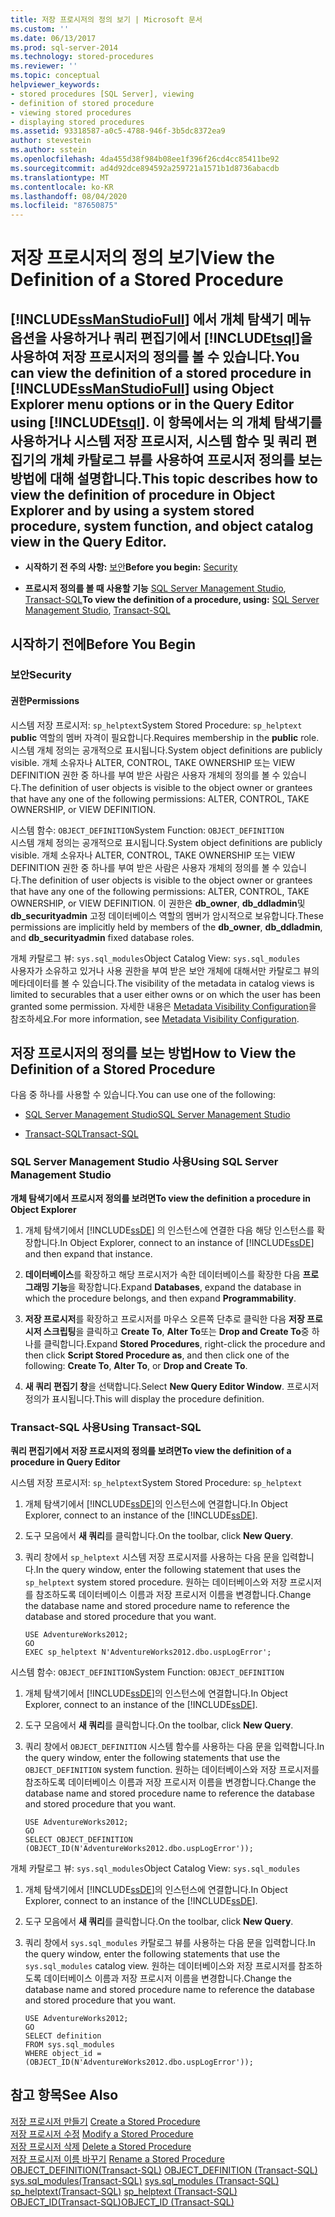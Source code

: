 ```yaml
---
title: 저장 프로시저의 정의 보기 | Microsoft 문서
ms.custom: ''
ms.date: 06/13/2017
ms.prod: sql-server-2014
ms.technology: stored-procedures
ms.reviewer: ''
ms.topic: conceptual
helpviewer_keywords:
- stored procedures [SQL Server], viewing
- definition of stored procedure
- viewing stored procedures
- displaying stored procedures
ms.assetid: 93318587-a0c5-4788-946f-3b5dc8372ea9
author: stevestein
ms.author: sstein
ms.openlocfilehash: 4da455d38f984b08ee1f396f26cd4cc85411be92
ms.sourcegitcommit: ad4d92dce894592a259721a1571b1d8736abacdb
ms.translationtype: MT
ms.contentlocale: ko-KR
ms.lasthandoff: 08/04/2020
ms.locfileid: "87650875"
---
```

# <a name="view-the-definition-of-a-stored-procedure"></a><span data-ttu-id="3d48c-102">저장 프로시저의 정의 보기</span><span class="sxs-lookup"><span data-stu-id="3d48c-102">View the Definition of a Stored Procedure</span></span>
    
##  <a name="you-can-view-the-definition-of-a-stored-procedure-in-ssmanstudiofull-using-object-explorer-menu-options-or-in-the-query-editor-using-tsql-this-topic-describes-how-to-view-the-definition-of-procedure-in-object-explorer-and-by-using-a-system-stored-procedure-system-function-and-object-catalog-view-in-the-query-editor"></a><a name="Top"></a><span data-ttu-id="3d48c-103">[!INCLUDE[ssManStudioFull](../../includes/ssmanstudiofull-md.md)] 에서 개체 탐색기 메뉴 옵션을 사용하거나 쿼리 편집기에서 [!INCLUDE[tsql](../../includes/tsql-md.md)]을 사용하여 저장 프로시저의 정의를 볼 수 있습니다.</span><span class="sxs-lookup"><span data-stu-id="3d48c-103">You can view the definition of a stored procedure in [!INCLUDE[ssManStudioFull](../../includes/ssmanstudiofull-md.md)] using Object Explorer menu options or in the Query Editor using [!INCLUDE[tsql](../../includes/tsql-md.md)].</span></span> <span data-ttu-id="3d48c-104">이 항목에서는 의 개체 탐색기를 사용하거나 시스템 저장 프로시저, 시스템 함수 및 쿼리 편집기의 개체 카탈로그 뷰를 사용하여 프로시저 정의를 보는 방법에 대해 설명합니다.</span><span class="sxs-lookup"><span data-stu-id="3d48c-104">This topic describes how to view the definition of procedure in Object Explorer and by using a system stored procedure, system function, and object catalog view in the Query Editor.</span></span>  
  
-   <span data-ttu-id="3d48c-105">**시작하기 전 주의 사항:**  [보안](#Security)</span><span class="sxs-lookup"><span data-stu-id="3d48c-105">**Before you begin:**  [Security](#Security)</span></span>  
  
-   <span data-ttu-id="3d48c-106">**프로시저 정의를 볼 때 사용할 기능**  [SQL Server Management Studio](#SSMSProcedure), [Transact-SQL](#TsqlProcedure)</span><span class="sxs-lookup"><span data-stu-id="3d48c-106">**To view the definition of a procedure, using:**  [SQL Server Management Studio](#SSMSProcedure), [Transact-SQL](#TsqlProcedure)</span></span>  
  
##  <a name="before-you-begin"></a><a name="BeforeYouBegin"></a> <span data-ttu-id="3d48c-107">시작하기 전에</span><span class="sxs-lookup"><span data-stu-id="3d48c-107">Before You Begin</span></span>  
  
###  <a name="security"></a><a name="Security"></a> <span data-ttu-id="3d48c-108">보안</span><span class="sxs-lookup"><span data-stu-id="3d48c-108">Security</span></span>  
  
####  <a name="permissions"></a><a name="Permissions"></a> <span data-ttu-id="3d48c-109">권한</span><span class="sxs-lookup"><span data-stu-id="3d48c-109">Permissions</span></span>  
 <span data-ttu-id="3d48c-110">시스템 저장 프로시저: `sp_helptext`</span><span class="sxs-lookup"><span data-stu-id="3d48c-110">System Stored Procedure: `sp_helptext`</span></span>  
 <span data-ttu-id="3d48c-111">**public** 역할의 멤버 자격이 필요합니다.</span><span class="sxs-lookup"><span data-stu-id="3d48c-111">Requires membership in the **public** role.</span></span> <span data-ttu-id="3d48c-112">시스템 개체 정의는 공개적으로 표시됩니다.</span><span class="sxs-lookup"><span data-stu-id="3d48c-112">System object definitions are publicly visible.</span></span> <span data-ttu-id="3d48c-113">개체 소유자나 ALTER, CONTROL, TAKE OWNERSHIP 또는 VIEW DEFINITION 권한 중 하나를 부여 받은 사람은 사용자 개체의 정의를 볼 수 있습니다.</span><span class="sxs-lookup"><span data-stu-id="3d48c-113">The definition of user objects is visible to the object owner or grantees that have any one of the following permissions: ALTER, CONTROL, TAKE OWNERSHIP, or VIEW DEFINITION.</span></span>  
  
 <span data-ttu-id="3d48c-114">시스템 함수: `OBJECT_DEFINITION`</span><span class="sxs-lookup"><span data-stu-id="3d48c-114">System Function: `OBJECT_DEFINITION`</span></span>  
 <span data-ttu-id="3d48c-115">시스템 개체 정의는 공개적으로 표시됩니다.</span><span class="sxs-lookup"><span data-stu-id="3d48c-115">System object definitions are publicly visible.</span></span> <span data-ttu-id="3d48c-116">개체 소유자나 ALTER, CONTROL, TAKE OWNERSHIP 또는 VIEW DEFINITION 권한 중 하나를 부여 받은 사람은 사용자 개체의 정의를 볼 수 있습니다.</span><span class="sxs-lookup"><span data-stu-id="3d48c-116">The definition of user objects is visible to the object owner or grantees that have any one of the following permissions: ALTER, CONTROL, TAKE OWNERSHIP, or VIEW DEFINITION.</span></span> <span data-ttu-id="3d48c-117">이 권한은 **db_owner**, **db_ddladmin**및 **db_securityadmin** 고정 데이터베이스 역할의 멤버가 암시적으로 보유합니다.</span><span class="sxs-lookup"><span data-stu-id="3d48c-117">These permissions are implicitly held by members of the **db_owner**, **db_ddladmin**, and **db_securityadmin** fixed database roles.</span></span>  
  
 <span data-ttu-id="3d48c-118">개체 카탈로그 뷰: `sys.sql_modules`</span><span class="sxs-lookup"><span data-stu-id="3d48c-118">Object Catalog View: `sys.sql_modules`</span></span>  
 <span data-ttu-id="3d48c-119">사용자가 소유하고 있거나 사용 권한을 부여 받은 보안 개체에 대해서만 카탈로그 뷰의 메타데이터를 볼 수 있습니다.</span><span class="sxs-lookup"><span data-stu-id="3d48c-119">The visibility of the metadata in catalog views is limited to securables that a user either owns or on which the user has been granted some permission.</span></span> <span data-ttu-id="3d48c-120">자세한 내용은 [Metadata Visibility Configuration](../security/metadata-visibility-configuration.md)을 참조하세요.</span><span class="sxs-lookup"><span data-stu-id="3d48c-120">For more information, see [Metadata Visibility Configuration](../security/metadata-visibility-configuration.md).</span></span>  
  
##  <a name="how-to-view-the-definition-of-a-stored-procedure"></a><a name="Procedures"></a> <span data-ttu-id="3d48c-121">저장 프로시저의 정의를 보는 방법</span><span class="sxs-lookup"><span data-stu-id="3d48c-121">How to View the Definition of a Stored Procedure</span></span>  
 <span data-ttu-id="3d48c-122">다음 중 하나를 사용할 수 있습니다.</span><span class="sxs-lookup"><span data-stu-id="3d48c-122">You can use one of the following:</span></span>  
  
-   [<span data-ttu-id="3d48c-123">SQL Server Management Studio</span><span class="sxs-lookup"><span data-stu-id="3d48c-123">SQL Server Management Studio</span></span>](#SSMSProcedure)  
  
-   [<span data-ttu-id="3d48c-124">Transact-SQL</span><span class="sxs-lookup"><span data-stu-id="3d48c-124">Transact-SQL</span></span>](#TsqlProcedure)  
  
###  <a name="using-sql-server-management-studio"></a><a name="SSMSProcedure"></a> <span data-ttu-id="3d48c-125">SQL Server Management Studio 사용</span><span class="sxs-lookup"><span data-stu-id="3d48c-125">Using SQL Server Management Studio</span></span>  
 <span data-ttu-id="3d48c-126">**개체 탐색기에서 프로시저 정의를 보려면**</span><span class="sxs-lookup"><span data-stu-id="3d48c-126">**To view the definition a procedure in Object Explorer**</span></span>  
  
1.  <span data-ttu-id="3d48c-127">개체 탐색기에서 [!INCLUDE[ssDE](../../includes/ssde-md.md)] 의 인스턴스에 연결한 다음 해당 인스턴스를 확장합니다.</span><span class="sxs-lookup"><span data-stu-id="3d48c-127">In Object Explorer, connect to an instance of [!INCLUDE[ssDE](../../includes/ssde-md.md)] and then expand that instance.</span></span>  
  
2.  <span data-ttu-id="3d48c-128">**데이터베이스**를 확장하고 해당 프로시저가 속한 데이터베이스를 확장한 다음 **프로그래밍 기능**을 확장합니다.</span><span class="sxs-lookup"><span data-stu-id="3d48c-128">Expand **Databases**, expand the database in which the procedure belongs, and then expand **Programmability**.</span></span>  
  
3.  <span data-ttu-id="3d48c-129">**저장 프로시저**를 확장하고 프로시저를 마우스 오른쪽 단추로 클릭한 다음 **저장 프로시저 스크립팅**을 클릭하고 **Create To**, **Alter To**또는 **Drop and Create To**중 하나를 클릭합니다.</span><span class="sxs-lookup"><span data-stu-id="3d48c-129">Expand **Stored Procedures**, right-click the procedure and then click **Script Stored Procedure as**, and then click one of the following: **Create To**, **Alter To**, or **Drop and Create To**.</span></span>  
  
4.  <span data-ttu-id="3d48c-130">**새 쿼리 편집기 창**을 선택합니다.</span><span class="sxs-lookup"><span data-stu-id="3d48c-130">Select **New Query Editor Window**.</span></span> <span data-ttu-id="3d48c-131">프로시저 정의가 표시됩니다.</span><span class="sxs-lookup"><span data-stu-id="3d48c-131">This will display the procedure definition.</span></span>  
  
###  <a name="using-transact-sql"></a><a name="TsqlProcedure"></a> <span data-ttu-id="3d48c-132">Transact-SQL 사용</span><span class="sxs-lookup"><span data-stu-id="3d48c-132">Using Transact-SQL</span></span>  
 <span data-ttu-id="3d48c-133">**쿼리 편집기에서 저장 프로시저의 정의를 보려면**</span><span class="sxs-lookup"><span data-stu-id="3d48c-133">**To view the definition of a procedure in Query Editor**</span></span>  
  
 <span data-ttu-id="3d48c-134">시스템 저장 프로시저: `sp_helptext`</span><span class="sxs-lookup"><span data-stu-id="3d48c-134">System Stored Procedure: `sp_helptext`</span></span>  
 1.  <span data-ttu-id="3d48c-135">개체 탐색기에서 [!INCLUDE[ssDE](../../includes/ssde-md.md)]의 인스턴스에 연결합니다.</span><span class="sxs-lookup"><span data-stu-id="3d48c-135">In Object Explorer, connect to an instance of the [!INCLUDE[ssDE](../../includes/ssde-md.md)].</span></span>  
  
2.  <span data-ttu-id="3d48c-136">도구 모음에서 **새 쿼리**를 클릭합니다.</span><span class="sxs-lookup"><span data-stu-id="3d48c-136">On the toolbar, click **New Query**.</span></span>  
  
3.  <span data-ttu-id="3d48c-137">쿼리 창에서 `sp_helptext` 시스템 저장 프로시저를 사용하는 다음 문을 입력합니다.</span><span class="sxs-lookup"><span data-stu-id="3d48c-137">In the query window, enter the following statement that uses the `sp_helptext` system stored procedure.</span></span> <span data-ttu-id="3d48c-138">원하는 데이터베이스와 저장 프로시저를 참조하도록 데이터베이스 이름과 저장 프로시저 이름을 변경합니다.</span><span class="sxs-lookup"><span data-stu-id="3d48c-138">Change the database name and stored procedure name to reference the database and stored procedure that you want.</span></span>  
  
    ```  
    USE AdventureWorks2012;  
    GO  
    EXEC sp_helptext N'AdventureWorks2012.dbo.uspLogError';  
    ```  
  
 <span data-ttu-id="3d48c-139">시스템 함수: `OBJECT_DEFINITION`</span><span class="sxs-lookup"><span data-stu-id="3d48c-139">System Function: `OBJECT_DEFINITION`</span></span>  
 1.  <span data-ttu-id="3d48c-140">개체 탐색기에서 [!INCLUDE[ssDE](../../includes/ssde-md.md)]의 인스턴스에 연결합니다.</span><span class="sxs-lookup"><span data-stu-id="3d48c-140">In Object Explorer, connect to an instance of the [!INCLUDE[ssDE](../../includes/ssde-md.md)].</span></span>  
  
2.  <span data-ttu-id="3d48c-141">도구 모음에서 **새 쿼리**를 클릭합니다.</span><span class="sxs-lookup"><span data-stu-id="3d48c-141">On the toolbar, click **New Query**.</span></span>  
  
3.  <span data-ttu-id="3d48c-142">쿼리 창에서 `OBJECT_DEFINITION` 시스템 함수를 사용하는 다음 문을 입력합니다.</span><span class="sxs-lookup"><span data-stu-id="3d48c-142">In the query window, enter the following statements that use the `OBJECT_DEFINITION` system function.</span></span> <span data-ttu-id="3d48c-143">원하는 데이터베이스와 저장 프로시저를 참조하도록 데이터베이스 이름과 저장 프로시저 이름을 변경합니다.</span><span class="sxs-lookup"><span data-stu-id="3d48c-143">Change the database name and stored procedure name to reference the database and stored procedure that you want.</span></span>  
  
    ```  
    USE AdventureWorks2012;  
    GO  
    SELECT OBJECT_DEFINITION (OBJECT_ID(N'AdventureWorks2012.dbo.uspLogError'));  
    ```  
  
 <span data-ttu-id="3d48c-144">개체 카탈로그 뷰: `sys.sql_modules`</span><span class="sxs-lookup"><span data-stu-id="3d48c-144">Object Catalog View: `sys.sql_modules`</span></span>  
 1.  <span data-ttu-id="3d48c-145">개체 탐색기에서 [!INCLUDE[ssDE](../../includes/ssde-md.md)]의 인스턴스에 연결합니다.</span><span class="sxs-lookup"><span data-stu-id="3d48c-145">In Object Explorer, connect to an instance of the [!INCLUDE[ssDE](../../includes/ssde-md.md)].</span></span>  
  
2.  <span data-ttu-id="3d48c-146">도구 모음에서 **새 쿼리**를 클릭합니다.</span><span class="sxs-lookup"><span data-stu-id="3d48c-146">On the toolbar, click **New Query**.</span></span>  
  
3.  <span data-ttu-id="3d48c-147">쿼리 창에서 `sys.sql_modules` 카탈로그 뷰를 사용하는 다음 문을 입력합니다.</span><span class="sxs-lookup"><span data-stu-id="3d48c-147">In the query window, enter the following statements that use the `sys.sql_modules` catalog view.</span></span> <span data-ttu-id="3d48c-148">원하는 데이터베이스와 저장 프로시저를 참조하도록 데이터베이스 이름과 저장 프로시저 이름을 변경합니다.</span><span class="sxs-lookup"><span data-stu-id="3d48c-148">Change the database name and stored procedure name to reference the database and stored procedure that you want.</span></span>  
  
    ```  
    USE AdventureWorks2012;  
    GO  
    SELECT definition  
    FROM sys.sql_modules  
    WHERE object_id = (OBJECT_ID(N'AdventureWorks2012.dbo.uspLogError'));  
    ```  
  
## <a name="see-also"></a><span data-ttu-id="3d48c-149">참고 항목</span><span class="sxs-lookup"><span data-stu-id="3d48c-149">See Also</span></span>  
 <span data-ttu-id="3d48c-150">[저장 프로시저 만들기](create-a-stored-procedure.md) </span><span class="sxs-lookup"><span data-stu-id="3d48c-150">[Create a Stored Procedure](create-a-stored-procedure.md) </span></span>  
 <span data-ttu-id="3d48c-151">[저장 프로시저 수정](modify-a-stored-procedure.md) </span><span class="sxs-lookup"><span data-stu-id="3d48c-151">[Modify a Stored Procedure](modify-a-stored-procedure.md) </span></span>  
 <span data-ttu-id="3d48c-152">[저장 프로시저 삭제](delete-a-stored-procedure.md) </span><span class="sxs-lookup"><span data-stu-id="3d48c-152">[Delete a Stored Procedure](delete-a-stored-procedure.md) </span></span>  
 <span data-ttu-id="3d48c-153">[저장 프로시저 이름 바꾸기](rename-a-stored-procedure.md) </span><span class="sxs-lookup"><span data-stu-id="3d48c-153">[Rename a Stored Procedure](rename-a-stored-procedure.md) </span></span>  
 <span data-ttu-id="3d48c-154">[OBJECT_DEFINITION&#40;Transact-SQL&#41;](/sql/t-sql/functions/object-definition-transact-sql) </span><span class="sxs-lookup"><span data-stu-id="3d48c-154">[OBJECT_DEFINITION &#40;Transact-SQL&#41;](/sql/t-sql/functions/object-definition-transact-sql) </span></span>  
 <span data-ttu-id="3d48c-155">[sys.sql_modules&#40;Transact-SQL&#41;](/sql/relational-databases/system-catalog-views/sys-sql-modules-transact-sql) </span><span class="sxs-lookup"><span data-stu-id="3d48c-155">[sys.sql_modules &#40;Transact-SQL&#41;](/sql/relational-databases/system-catalog-views/sys-sql-modules-transact-sql) </span></span>  
 <span data-ttu-id="3d48c-156">[sp_helptext&#40;Transact-SQL&#41;](/sql/relational-databases/system-stored-procedures/sp-helptext-transact-sql) </span><span class="sxs-lookup"><span data-stu-id="3d48c-156">[sp_helptext &#40;Transact-SQL&#41;](/sql/relational-databases/system-stored-procedures/sp-helptext-transact-sql) </span></span>  
 [<span data-ttu-id="3d48c-157">OBJECT_ID&#40;Transact-SQL&#41;</span><span class="sxs-lookup"><span data-stu-id="3d48c-157">OBJECT_ID &#40;Transact-SQL&#41;</span></span>](/sql/t-sql/functions/object-id-transact-sql)  
  
  
